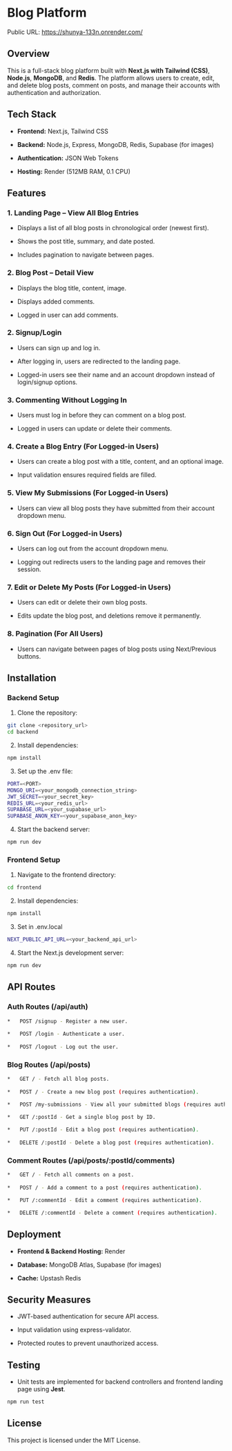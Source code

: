 Blog Platform
=============

Public URL: https://shunya-133n.onrender.com/

Overview
--------

This is a full-stack blog platform built with **Next.js with Tailwind (CSS)**, **Node.js**, **MongoDB**, and **Redis**. The platform allows users to create, edit, and delete blog posts, comment on posts, and manage their accounts with authentication and authorization.

Tech Stack
----------

*   **Frontend:** Next.js, Tailwind CSS
    
*   **Backend:** Node.js, Express, MongoDB, Redis, Supabase (for images)
    
*   **Authentication:** JSON Web Tokens
    
*   **Hosting:** Render (512MB RAM, 0.1 CPU)
    

Features
--------

### 1\. Landing Page – View All Blog Entries

*   Displays a list of all blog posts in chronological order (newest first).
    
*   Shows the post title, summary, and date posted.
    
*   Includes pagination to navigate between pages.

  ### 2\. Blog Post – Detail View

*   Displays the blog title, content, image.
    
*   Displays added comments.
    
*   Logged in user can add comments.

### 2\. Signup/Login

*   Users can sign up and log in.
    
*   After logging in, users are redirected to the landing page.
    
*   Logged-in users see their name and an account dropdown instead of login/signup options.
    

### 3\. Commenting Without Logging In

*   Users must log in before they can comment on a blog post.

*   Logged in users can update or delete their comments.
    

### 4\. Create a Blog Entry (For Logged-in Users)

*   Users can create a blog post with a title, content, and an optional image.
    
*   Input validation ensures required fields are filled.
    

### 5\. View My Submissions (For Logged-in Users)

*   Users can view all blog posts they have submitted from their account dropdown menu.
    

### 6\. Sign Out (For Logged-in Users)

*   Users can log out from the account dropdown menu.
    
*   Logging out redirects users to the landing page and removes their session.
    

### 7\. Edit or Delete My Posts (For Logged-in Users)

*   Users can edit or delete their own blog posts.
    
*   Edits update the blog post, and deletions remove it permanently.
    

### 8\. Pagination (For All Users)

*   Users can navigate between pages of blog posts using Next/Previous buttons.
    

Installation
------------

### Backend Setup


1. Clone the repository:
 ```sh
git clone <repository_url>
cd backend
```
2. Install dependencies:
 ```sh
npm install
```
3. Set up the .env file:
 ```sh
PORT=<PORT>
MONGO_URI=<your_mongodb_connection_string>
JWT_SECRET=<your_secret_key>
REDIS_URL=<your_redis_url>
SUPABASE_URL=<your_supabase_url>
SUPABASE_ANON_KEY=<your_supabase_anon_key>
```
4. Start the backend server:
 ```sh
npm run dev
``` 

### Frontend Setup

1. Navigate to the frontend directory:
```sh
cd frontend
```
2. Install dependencies:
```sh
npm install
```
3. Set in .env.local
```sh
NEXT_PUBLIC_API_URL=<your_backend_api_url>
```
4. Start the Next.js development server:
```sh
npm run dev
```

API Routes
----------

### **Auth Routes** (/api/auth)

```sh
*   POST /signup - Register a new user.
    
*   POST /login - Authenticate a user.
    
*   POST /logout - Log out the user.
```

### **Blog Routes** (/api/posts)

```sh
*   GET / - Fetch all blog posts.
    
*   POST / - Create a new blog post (requires authentication).

*   POST /my-submissions - View all your submitted blogs (requires authentication).

*   GET /:postId - Get a single blog post by ID.
    
*   PUT /:postId - Edit a blog post (requires authentication).
    
*   DELETE /:postId - Delete a blog post (requires authentication).
```
    

### **Comment Routes** (/api/posts/:postId/comments)

```sh
*   GET / - Fetch all comments on a post.
    
*   POST / - Add a comment to a post (requires authentication).

*   PUT /:commentId - Edit a comment (requires authentication).

*   DELETE /:commentId - Delete a comment (requires authentication).

```
    

Deployment
----------

*   **Frontend & Backend Hosting:** Render
    
*   **Database:** MongoDB Atlas, Supabase (for images)
    
*   **Cache:** Upstash Redis
    

Security Measures
-----------------

*   JWT-based authentication for secure API access.
    
*   Input validation using express-validator.
    
*   Protected routes to prevent unauthorized access.
    

Testing
-------

*   Unit tests are implemented for backend controllers and frontend landing page using **Jest**.
 ```sh   
npm run test
```
    

License
-------

This project is licensed under the MIT License.

